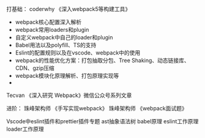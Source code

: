 打基础：
coderwhy 《深入webpack5等构建工具》
+ webpack核心配置深入解析
+ webpack常用loaders和plugin
+ 自定义webpack中自己的loader和plugin
+ Babel用法以及polyfill、TS的支持
+ Eslint的配置规则以及在vscode、webpack中的使用
+ webpack的性能优化方案：打包抽取分包、Tree Shaking、动态链接库、CDN、gzip压缩
+ webpack模块化原理解析、打包原理实现等
+ 
Tecvan 《深入研究 Webpack》微信公众号系列文章

进阶：
珠峰架构师 《手写实现webpack》
珠峰架构师 《webpack面试题》

Vscode中eslint插件和prettier插件专题
ast抽象语法树
babel原理
eslint工作原理
loader工作原理
